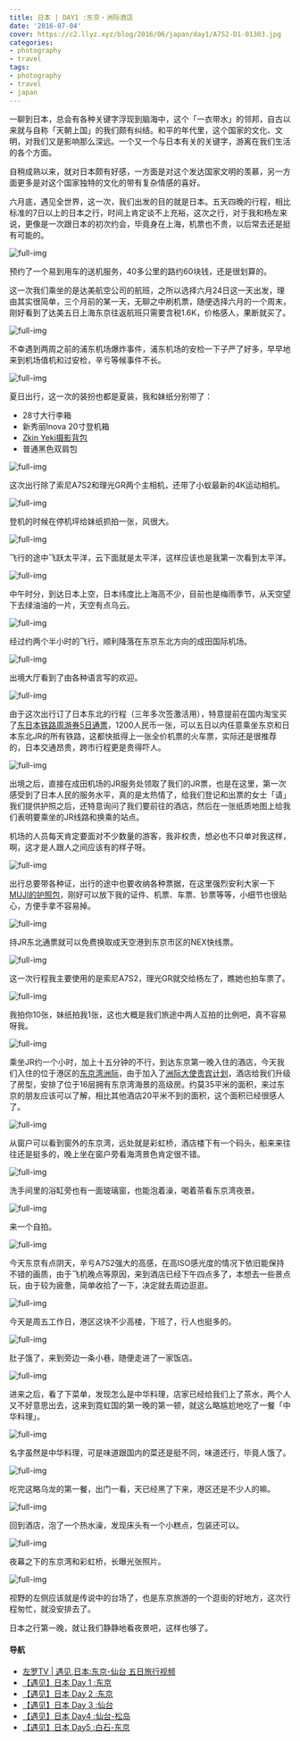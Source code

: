 ```yaml
---
title: 日本 | DAY1 :东京・洲际酒店
date: '2016-07-04'
cover: https://c2.llyz.xyz/blog/2016/06/japan/day1/A7S2-D1-01303.jpg
categories:
- photography
- travel
tags:
- photography
- travel
- japan
---
```


一聊到日本，总会有各种关键字浮现到脑海中，这个「一衣带水」的邻邦，自古以来就与自称「天朝上国」的我们颇有纠结。和平的年代里，这个国家的文化、文明，对我们又是影响那么深远。一个又一个与日本有关的关键字，游离在我们生活的各个方面。

自稍成熟以来，就对日本颇有好感，一方面是对这个发达国家文明的羡慕，另一方面更多是对这个国家独特的文化的带有复杂情感的喜好。

六月底，遇见全世界，这一次，我们出发的目的就是日本。五天四晚的行程，相比标准的7日以上的日本之行，时间上肯定谈不上充裕，这次之行，对于我和杨左来说，更像是一次跟日本的初次约会，毕竟身在上海，机票也不贵，以后常去还是挺有可能的。

![full-img](https://c2.llyz.xyz/blog/2016/06/japan/day1/A7S2-D1-00989.jpg)

预约了一个易到用车的送机服务，40多公里的路约60块钱，还是很划算的。

这一次我们乘坐的是达美航空公司的航班，之所以选择六月24日这一天出发，理由其实很简单，三个月前的某一天，无聊之中刷机票，随便选择六月的一个周末，刚好看到了达美五日上海东京往返航班只需要含税1.6K，价格感人，果断就买了。

![full-img](https://c2.llyz.xyz/blog/2016/06/japan/day1/A7S2-D1-00994.jpg)

不幸遇到两周之前的浦东机场爆炸事件，浦东机场的安检一下子严了好多，早早地来到机场值机和过安检，辛亏等候事件不长。

![full-img](https://c2.llyz.xyz/blog/2016/06/japan/day1/A7S2-D1-01045.jpg)

夏日出行，这一次的装扮也都是夏装，我和妹纸分别带了：

- 28寸大行李箱
- 新秀丽Inova 20寸登机箱
- [Zkin Yeki摄影背包](https://luolei.org/zkin-yeti-backbag-review/)
- 普通黑色双肩包

![full-img](https://c2.llyz.xyz/blog/2016/06/japan/day1/A7S2-D1-01061.jpg)

这次出行除了索尼A7S2和理光GR两个主相机，还带了小蚁最新的4K运动相机。

![full-img](https://c2.llyz.xyz/blog/2016/06/japan/day1/A7S2-D1-01072.jpg)

登机的时候在停机坪给妹纸抓拍一张，风很大。

![full-img](https://c2.llyz.xyz/blog/2016/06/japan/day1/A7S2-D1-01110.jpg)

飞行的途中飞跃太平洋，云下面就是太平洋，这样应该也是我第一次看到太平洋。

![full-img](https://c2.llyz.xyz/blog/2016/06/japan/day1/A7S2-D1-01133.jpg)

中午时分，到达日本上空，日本纬度比上海高不少，目前也是梅雨季节，从天空望下去绿油油的一片，天空有点乌云。

![full-img](https://c2.llyz.xyz/blog/2016/06/japan/day1/A7S2-D1-01165.jpg)

经过约两个半小时的飞行，顺利降落在东京东北方向的成田国际机场。

![full-img](https://c2.llyz.xyz/blog/2016/06/japan/day1/A7S2-D1-01174.jpg)

出境大厅看到了由各种语言写的欢迎。

![full-img](https://c2.llyz.xyz/blog/2016/06/japan/day1/A7S2-D1-01176.jpg)

由于这次出行订了日本东北的行程（三年多次签激活用），特意提前在国内淘宝买了[东日本铁路周游券5日通票](https://detail.alitrip.com/item.htm?id=531381859545&spm=a1z09.2.0.0.vGEBwM&_u=41cp24j4927&sku_properties=147350562:14674010;147714873:789294832)，1200人民币一张，可以五日以内任意乘坐东京和日本东北JR的所有铁路，这都快抵得上一张全价机票的火车票，实际还是很推荐的，日本交通昂贵，跨市行程更是贵得吓人。

![full-img](https://c2.llyz.xyz/blog/2016/06/japan/day1/A7S2-D1-01178.jpg)

出境之后，直接在成田机场的JR服务处领取了我们的JR票，也是在这里，第一次感受到了日本人民的服务水平，真的是太热情了，给我们登记和出票的女士「请」我们提供护照之后，还特意询问了我们要前往的酒店，然后在一张纸质地图上给我们表明要乘坐的JR线路和换乘的站点。

机场的人员每天肯定要面对不少数量的游客，我非权贵，想必也不只单对我这样，啊，这才是人跟人之间应该有的样子呀。

![full-img](https://c2.llyz.xyz/blog/2016/06/japan/day1/A7S2-D1-01196.jpg)

出行总要带各种证，出行的途中也要收纳各种票据，在这里强烈安利大家一下[MUJI的护照包](https://www.muji.com.cn/cn/store/goods/4549337101135)，刚好可以放下我的证件、机票、车票、钞票等等，小细节也很贴心，方便手拿不容易掉。

![full-img](https://c2.llyz.xyz/blog/2016/06/japan/day1/A7S2-D1-01200.jpg)

持JR东北通票就可以免费换取成天空港到东京市区的NEX快线票。

![full-img](https://c2.llyz.xyz/blog/2016/06/japan/day1/A7S2-D1-01212.jpg)

这一次行程我主要使用的是索尼A7S2，理光GR就交给杨左了，瞧她也拍车票了。

![full-img](https://c2.llyz.xyz/blog/2016/06/japan/day1/A7S2-D1-01204.jpg)

我拍你10张，妹纸拍我1张，这也大概是我们旅途中两人互拍的比例吧，真不容易呀我。

![full-img](https://c2.llyz.xyz/blog/2016/06/japan/day1/A7S2-D1-01260.jpg)

乘坐JR约一个小时，加上十五分钟的不行，到达东京第一晚入住的酒店，今天我们入住的位于港区的[东京湾洲际](https://www.interconti-tokyo.com/cn/)，由于加入了[洲际大使贵宾计划](https://www.ihg.com/intercontinental/hotels/cn/zh/ambassador)，酒店给我们升级了房型，安排了位于16层拥有东京湾海景的高级房。约莫35平米的面积，来过东京的朋友应该可以了解，相比其他酒店20平米不到的面积，这个面积已经很感人了。

![full-img](https://c2.llyz.xyz/blog/2016/06/japan/day1/A7S2-D1-01275.jpg)

从窗户可以看到窗外的东京湾，远处就是彩虹桥，酒店楼下有一个码头，船来来往往还是挺多的，晚上坐在窗户旁看海湾景色肯定很不错。

![full-img](https://c2.llyz.xyz/blog/2016/06/japan/day1/A7S2-D1-01263.jpg)

洗手间里的浴缸旁也有一面玻璃窗，也能泡着澡，喝着茶看东京湾夜景。

![full-img](https://c2.llyz.xyz/blog/2016/06/japan/day1/A7S2-D1-01264.jpg)

来一个自拍。

![full-img](https://c2.llyz.xyz/blog/2016/06/japan/day1/A7S2-D1-01281.jpg)

今天东京有点阴天，辛亏A7S2强大的高感，在高ISO感光度的情况下依旧能保持不错的画质，由于飞机晚点等原因，来到酒店已经下午四点多了，本想去一些景点玩，由于较为疲惫，简单收拾了一下，决定就去周边逛逛。

![full-img](https://c2.llyz.xyz/blog/2016/06/japan/day1/A7S2-D1-01287.jpg)

今天是周五工作日，港区这块不少高楼，下班了，行人也挺多的。

![full-img](https://c2.llyz.xyz/blog/2016/06/japan/day1/A7S2-D1-01303.jpg)

肚子饿了，来到旁边一条小巷，随便走进了一家饭店。

![full-img](https://c2.llyz.xyz/blog/2016/06/japan/day1/A7S2-D1-01306.jpg)

进来之后，看了下菜单，发现怎么是中华料理，店家已经给我们上了茶水，两个人又不好意思出去，这来到霓虹国的第一晚的第一顿，就这么略尴尬地吃了一餐「中华料理」。

![full-img](https://c2.llyz.xyz/blog/2016/06/japan/day1/A7S2-D1-01312.jpg)

名字虽然是中华料理，可是味道跟国内的菜还是挺不同，味道还行，毕竟人饿了。

![full-img](https://c2.llyz.xyz/blog/2016/06/japan/day1/A7S2-D1-01321.jpg)

吃完这略乌龙的第一餐，出门一看，天已经黑了下来，港区还是不少人的嘛。

![full-img](https://c2.llyz.xyz/blog/2016/06/japan/day1/A7S2-D1-01329.jpg)

回到酒店，泡了一个热水澡，发现床头有一个小糕点，包装还可以。

![full-img](https://c2.llyz.xyz/blog/2016/06/japan/day1/A7S2-D1-01325.jpg)

夜幕之下的东京湾和彩虹桥，长曝光张照片。

![full-img](https://c2.llyz.xyz/blog/2016/06/japan/day1/A7S2-D1-01326.jpg)

视野的左侧应该就是传说中的台场了，也是东京旅游的一个逛街的好地方，这次行程匆忙，就没安排去了。

日本之行第一晚，就让我们静静地看夜景吧，这样也够了。

#### 导航

- [左罗TV | 遇见,日本:东京-仙台 五日旅行视频](https://luolei.org/zuoluotv-travel-in-japan/)
- [【遇见】日本 Day 1 :东京](https://luolei.org/meet-in-japan-day-1/)
- [【遇见】日本 Day 2 :东京](https://luolei.org/meet-in-japan-day-2/)
- [【遇见】日本 Day 3 :仙台](https://luolei.org/meet-in-japan-day-3/)
- [【遇见】日本 Day4 :仙台-松岛](https://luolei.org/meet-in-japan-day-4/)
- [【遇见】日本 Day5 :白石-东京](https://luolei.org/meet-in-japan-day-5/)

